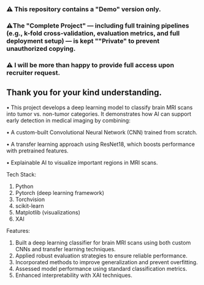 
### ⚠️ This repository contains a "Demo" version only.  

### ⚠️The "Complete Project" — including full training pipelines (e.g., k-fold cross-validation, evaluation metrics, and full deployment setup) — is kept ""Private" to prevent unauthorized copying.  

### ⚠️ I will be more than happy to provide **full access upon recruiter request**.  
Thank you for your kind understanding.
--------------------------------------------------------------------------------------------------------------------------------------------------------------------------------
• This project develops a deep learning model to classify brain MRI scans into tumor vs. non-tumor categories. It demonstrates how AI can support early detection in medical imaging by combining:

• A custom-built Convolutional Neural Network (CNN) trained from scratch.

• A transfer learning approach using ResNet18, which boosts performance with pretrained features.

• Explainable AI to visualize important regions in MRI scans.

Tech Stack:
1. Python
2. Pytorch (deep learning framework)
3. Torchvision 
4. scikit-learn 
5. Matplotlib (visualizations)
6. XAI

Features:
1. Built a deep learning classifier for brain MRI scans using both custom CNNs and transfer learning techniques.
2. Applied robust evaluation strategies to ensure reliable performance.
3. Incorporated methods to improve generalization and prevent overfitting.
4. Assessed model performance using standard classification metrics.
5. Enhanced interpretability with XAI techniques.
